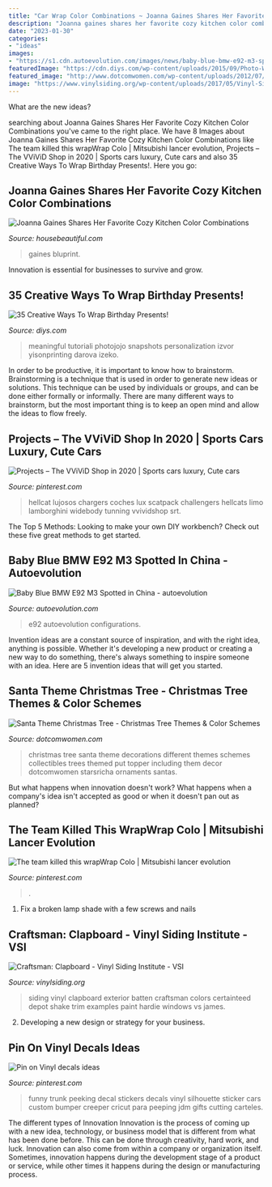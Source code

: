 ```yaml
---
title: "Car Wrap Color Combinations ~ Joanna Gaines Shares Her Favorite Cozy Kitchen Color Combinations"
description: "Joanna gaines shares her favorite cozy kitchen color combinations"
date: "2023-01-30"
categories:
- "ideas"
images:
- "https://s1.cdn.autoevolution.com/images/news/baby-blue-bmw-e92-m3-spotted-in-china-57032-7.jpg"
featuredImage: "https://cdn.diys.com/wp-content/uploads/2015/09/Photo-Wrapping-Paper-DIY.jpg"
featured_image: "http://www.dotcomwomen.com/wp-content/uploads/2012/07/santa-tree.jpg"
image: "https://www.vinylsiding.org/wp-content/uploads/2017/05/Vinyl-Siding-Craftsman-Clapboard-131.jpg"
---
```



What are the new ideas?
 

	

		
searching about Joanna Gaines Shares Her Favorite Cozy Kitchen Color Combinations you've came to the right place. We have 8 Images about Joanna Gaines Shares Her Favorite Cozy Kitchen Color Combinations like The team killed this wrapWrap Colo | Mitsubishi lancer evolution, Projects – The VViViD Shop in 2020 | Sports cars luxury, Cute cars and also 35 Creative Ways To Wrap Birthday Presents!. Here you go:
		
    
## Joanna Gaines Shares Her Favorite Cozy Kitchen Color Combinations

<img loading=lazy src="https://hips.hearstapps.com/hmg-prod.s3.amazonaws.com/images/magnolia-home-emmiesroom-locallysown-1600793555.jpg?crop=1.00xw:1.00xh;0,0&amp;resize=640:*" onerror="this.onerror=null;this.src='https://tse3.mm.bing.net/th?id=OIP.2pa-o2enbmlsBRkifCII6QHaE8&amp;pid=15.1';" alt="Joanna Gaines Shares Her Favorite Cozy Kitchen Color Combinations">

_Source: housebeautiful.com_

>gaines bluprint. 

	

Innovation is essential for businesses to survive and grow.

    
## 35 Creative Ways To Wrap Birthday Presents!

<img loading=lazy src="https://cdn.diys.com/wp-content/uploads/2015/09/Photo-Wrapping-Paper-DIY.jpg" onerror="this.onerror=null;this.src='https://tse1.mm.bing.net/th?id=OIP.rRzgauFWTdfmtmvP4A7MQAHaE8&amp;pid=15.1';" alt="35 Creative Ways To Wrap Birthday Presents!">

_Source: diys.com_

>meaningful tutoriali photojojo snapshots personalization izvor yisonprinting darova izeko. 

	

In order to be productive, it is important to know how to brainstorm. Brainstorming is a technique that is used in order to generate new ideas or solutions. This technique can be used by individuals or groups, and can be done either formally or informally. There are many different ways to brainstorm, but the most important thing is to keep an open mind and allow the ideas to flow freely.

    
## Projects – The VViViD Shop In 2020 | Sports Cars Luxury, Cute Cars

<img loading=lazy src="https://i.pinimg.com/736x/4d/99/e6/4d99e66662bcf2fa1f75af0c04c0497d.jpg" onerror="this.onerror=null;this.src='https://tse1.mm.bing.net/th?id=OIP.NwJPUozI4vUpIVxt7egS-AHaJP&amp;pid=15.1';" alt="Projects – The VViViD Shop in 2020 | Sports cars luxury, Cute cars">

_Source: pinterest.com_

>hellcat lujosos chargers coches lux scatpack challengers hellcats limo lamborghini widebody tunning vvividshop srt. 

	

The Top 5 Methods:
Looking to make your own DIY workbench? Check out these five great methods to get started.

    
## Baby Blue BMW E92 M3 Spotted In China - Autoevolution

<img loading=lazy src="https://s1.cdn.autoevolution.com/images/news/baby-blue-bmw-e92-m3-spotted-in-china-57032-7.jpg" onerror="this.onerror=null;this.src='https://tse3.mm.bing.net/th?id=OIP.iv8bf2U6m1G0STw5y1O54AHaDk&amp;pid=15.1';" alt="Baby Blue BMW E92 M3 Spotted in China - autoevolution">

_Source: autoevolution.com_

>e92 autoevolution configurations. 

	

Invention ideas are a constant source of inspiration, and with the right idea, anything is possible. Whether it's developing a new product or creating a new way to do something, there's always something to inspire someone with an idea. Here are 5 invention ideas that will get you started.

    
## Santa Theme Christmas Tree - Christmas Tree Themes &amp; Color Schemes

<img loading=lazy src="http://www.dotcomwomen.com/wp-content/uploads/2012/07/santa-tree.jpg" onerror="this.onerror=null;this.src='https://tse1.mm.bing.net/th?id=OIP.0-5yjAICp3RBWeDQ_R0lwQAAAA&amp;pid=15.1';" alt="Santa Theme Christmas Tree - Christmas Tree Themes &amp; Color Schemes">

_Source: dotcomwomen.com_

>christmas tree santa theme decorations different themes schemes collectibles trees themed put topper including them decor dotcomwomen starsricha ornaments santas. 

	

But what happens when innovation doesn't work? What happens when a company's idea isn't accepted as good or when it doesn't pan out as planned?

    
## The Team Killed This WrapWrap Colo | Mitsubishi Lancer Evolution

<img loading=lazy src="https://i.pinimg.com/originals/85/a6/32/85a6323dbca969a95b72b24eb4dddf6e.jpg" onerror="this.onerror=null;this.src='https://tse1.mm.bing.net/th?id=OIP.cFW3rglkGV1mga-L4UJtNQHaHa&amp;pid=15.1';" alt="The team killed this wrapWrap Colo | Mitsubishi lancer evolution">

_Source: pinterest.com_

>. 

	

1. Fix a broken lamp shade with a few screws and nails

    
## Craftsman: Clapboard - Vinyl Siding Institute - VSI

<img loading=lazy src="https://www.vinylsiding.org/wp-content/uploads/2017/05/Vinyl-Siding-Craftsman-Clapboard-131.jpg" onerror="this.onerror=null;this.src='https://tse2.mm.bing.net/th?id=OIP.CYD4507OD6Qy5yPN8UxexAHaEo&amp;pid=15.1';" alt="Craftsman: Clapboard - Vinyl Siding Institute - VSI">

_Source: vinylsiding.org_

>siding vinyl clapboard exterior batten craftsman colors certainteed depot shake trim examples paint hardie windows vs james. 

	

2. Developing a new design or strategy for your business.

    
## Pin On Vinyl Decals Ideas

<img loading=lazy src="https://i.pinimg.com/736x/e8/78/f7/e878f72f4321100b5643d80b0d339c0a--funny-cars-car-decals-funny.jpg" onerror="this.onerror=null;this.src='https://tse1.mm.bing.net/th?id=OIP.Cm8hdoRVK_cD-1_1kwf85AHaHa&amp;pid=15.1';" alt="Pin on Vinyl decals ideas">

_Source: pinterest.com_

>funny trunk peeking decal stickers decals vinyl silhouette sticker cars custom bumper creeper cricut para peeping jdm gifts cutting carteles. 

	

The different types of Innovation
Innovation is the process of coming up with a new idea, technology, or business model that is different from what has been done before. This can be done through creativity, hard work, and luck. Innovation can also come from within a company or organization itself. Sometimes, innovation happens during the development stage of a product or service, while other times it happens during the design or manufacturing process.

